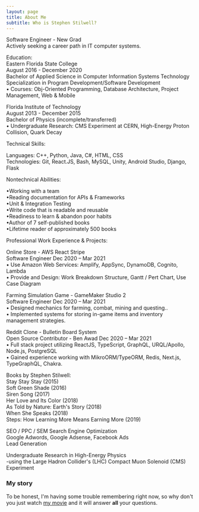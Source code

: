 ```yaml
---
layout: page
title: About Me
subtitle: Who is Stephen Stilwell?
---
```


Software Engineer - New Grad  
Actively seeking a career path in IT computer systems.  

Education:  
Eastern Florida State College  
August 2016 - December 2020  
Bachelor of Applied Science in Computer Information Systems Technology  
Specialization in Program Development/Software Development  
• Courses: Obj-Oriented Programming, Database Architecture, Project Management, Web & Mobile  

Florida Institute of Technology  
August 2013 - December 2015  
Bachelor of Physics (incomplete/transferred)  
• Undergraduate Research: CMS Experiment at CERN, High-Energy Proton Collision, Quark Decay  

Technical Skills:  

Languages: C++, Python, Java, C#, HTML, CSS  
Technologies: Git, React.JS, Bash, MySQL, Unity, Android Studio, Django, Flask  

Nontechnical Abilities:  

•Working with a team  
•Reading documentation for APIs & Frameworks  
•Unit & Integration Testing  
•Write code that is readable and reusable  
•Readiness to learn & abandon poor habits  
•Author of 7 self-published books  
•Lifetime reader of approximately 500 books  

Professional Work Experience & Projects:  

Online Store - AWS React Stripe  
Software Engineer Dec 2020 – Mar 2021  
• Use Amazon Web Services: Amplify, AppSync, DynamoDB, Cognito, Lambda  
• Provide and Design: Work Breakdown Structure, Gantt / Pert Chart, Use Case Diagram  

Farming Simulation Game - GameMaker Studio 2  
Software Engineer Dec 2020 – Mar 2021  
• Designed mechanics for farming, combat, mining and questing..  
• Implemented systems for storing in-game items and inventory management strategies.  

Reddit Clone - Bulletin Board System  
Open Source Contributor - Ben Awad Dec 2020 – Mar 2021  
• Full stack project utilizing ReactJS, TypeScript, GraphQL, URQL/Apollo, Node.js, PostgreSQL  
• Gained experience working with MikroORM/TypeORM, Redis, Next.js, TypeGraphQL, Chakra.  

Books by Stephen Stilwell:  
Stay Stay Stay (2015)  
Soft Green Shade (2016)  
Siren Song (2017)  
Her Love and Its Color (2018)  
As Told by Nature: Earth's Story (2018)  
When She Speaks (2018)  
Steps: How Learning More Means Earning More (2019)  

SEO / PPC / SEM Search Engine Optimization  
Google Adwords, Google Adsense, Facebook Ads  
Lead Generation  

Undergraduate Research in High-Energy Physics  
-using the Large Hadron Collider's (LHC) Compact Muon Solenoid (CMS) Experiment  

### My story

To be honest, I'm having some trouble remembering right now, so why don't you just watch [my movie](https://en.wikipedia.org/wiki/The_Princess_Bride_%28film%29) and it will answer **all** your questions.
